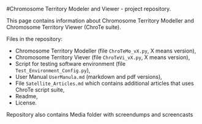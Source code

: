 #Chromosome Territory Modeler and Viewer - project repository.

This page contains information about Chromosome Territory Modeller and Chromosome Territory Viewer (ChroTe suite). 

Files in the repository:

- Chromosome Territory Modeller (file `ChroTeMo_vX.py`, X means version), 
- Chromosome Territory Viever (file `ChroTeVi_vX.py`, X means version), 
- Script for testing software environment (file `Test_Environment_Config.py`), 
- User Manual `UserManula.md` (markdown and pdf versions),
- File `Satellite_Articles.md` which contains additional articles that uses ChroTe script suite,
- Readme,
- License.

Repository also contains Media folder with screendumps and screencasts

